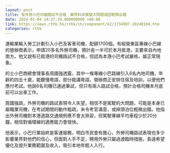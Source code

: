 ```yaml
---
layout: post
title: 有外勞小巴司機路試不合格　業界料非駕駛大問題或因輕微出錯
date: 2024-01-04 14:27:29.000000000 +08:00
link: https://news.rthk.hk/rthk/ch/component/k2/1734907-20240104.htm
categories: rthk
---
```


運輸業輸入勞工計劃引入小巴及客車司機，配額1700個。有經營東區專線小巴線的營辦商表示，申請20多名外勞司機，預計逾一半可於本月抵港，主要來自內地南方。他又說有已抵港的司機路試不合格，但認為本港小巴考試嚴格，屬正常現象。

的士小巴商總會理事長周國強透露，其中一條專線小巴路線引入6名內地司機，年齡約四五十歲，能聽懂粵語，部分能講粵語。營辦商正安排住宿及培訓，以便他們應付考試。他說6名司機已通過筆試，但只有兩人路試合格，預計合格司機本月底前可以出車工作。

周國強說，外勞司機的路試表現令人失望，相信不是駕駛的大問題，可能是本身已屬職業司機，在考試期間的動作粗疏，未令考官滿意，或掉頭泊位輕微出錯。他指出外勞司機對本港道路交通規例應不會太熟習，但駕駛專線平均車程少於20分鐘，相信對循環線的適應能力會很快。

他表示，小巴行業始終是客運服務，明白市民會有擔心，外勞司機路試表現也多少影響業界對他們的信心，但面對人手不足，聘用外勞只屬過渡臨時措施，長遠希望優化及提升業務範圍及收入，吸引本地年輕人入行。
